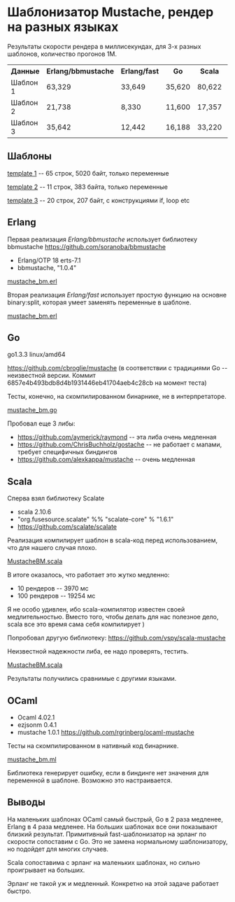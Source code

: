 # Шаблонизатор Mustache, рендер на разных языках

Результаты скорости рендера в миллисекундах, для 3-х разных шаблонов, количество прогонов 1М.

<table>

<tr>
<th>Данные</th>
<th>Erlang/bbmustache</th>
<th>Erlang/fast</th>
<th>Go</th>
<th>Scala</th>
<th>OCaml</th>
</tr>

<tr>
<td>Шаблон 1</td>
<td>63,329</td>
<td>33,649</td>
<td>35,620</td>
<td>80,622</td>
<td>19,541</td>
</tr>

<tr>
<td>Шаблон 2</td>
<td>21,738</td>
<td>8,330</td>
<td>11,600</td>
<td>17,357</td>
<td>5,865</td>
</tr>

<tr>
<td>Шаблон 3</td>
<td>35,642</td>
<td>12,442</td>
<td>16,188</td>
<td>33,220</td>
<td>9,034</td>
</tr>

</table>



##  Шаблоны

[template 1](data/template1.html) -- 65 строк, 5020 байт, только переменные

[template 2](data/template2.html) -- 11 строк, 383 байта, только переменные

[template 3](data/template3.html) -- 20 строк, 207 байт, с конструкциями if, loop etc


## Erlang

Первая реализация *Erlang/bbmustache* использует библиотеку bbmustache https://github.com/soranoba/bbmustache

- Erlang/OTP 18 erts-7.1
- bbmustache, "1.0.4"

[mustache_bm.erl](erl_bbmustache/src/mustache_bm.erl)

Вторая реализация *Erlang/fast* использует простую функцию на основне binary:split, которая умеет заменять переменные в шаблоне.

[mustache_bm.erl](erl_fast/src/mustache_bm2.erl)


## Go

go1.3.3 linux/amd64

https://github.com/cbroglie/mustache (в соответствии с традициями Go -- неизвестной версии.
Коммит 6857e4b493bdb8d4b1931446eb41704aeb4c28cb на момент теста)

Тесты, конечно, на скомпилированном бинарнике, не в интерпретаторе.

[mustache_bm.go](go_mustache/src/mbm/mustache_bm.go)

Пробовал еще 3 либы:
- https://github.com/aymerick/raymond -- эта либа очень медленная
- https://github.com/ChrisBuchholz/gostache -- не работает с мапами, требует специфичных биндингов
- https://github.com/alexkappa/mustache -- очень медленная


## Scala

Сперва взял библиотеку Scalate

- scala 2.10.6
- "org.fusesource.scalate" %% "scalate-core" % "1.6.1"
- https://github.com/scalate/scalate

Реализация компилирует шаблон в scala-код перед использованием, что для нашего случая плохо.

[MustacheBM.scala](scala_scalate/src/main/scala/MustacheBM.scala)

В итоге оказалось, что работает это жутко медленно:
- 10 рендеров -- 3970 мс
- 100 рендеров -- 19254 мс

Я не особо удивлен, ибо scala-компилятор известен своей медлительностью.
Вместо того, чтобы делать для нас полезное дело, scala все это время сама себя компилирует )


Попробовал другую библиотеку: https://github.com/vspy/scala-mustache

Неизвестной надежности либа, ее надо проверять, тестить.

[MustacheBM.scala](scala_mustache/src/main/scala/MustacheBM.scala)

Результаты получились сравнимые с другими языками.


## OCaml

- Ocaml 4.02.1
- ezjsonm 0.4.1
- mustache 1.0.1 https://github.com/rgrinberg/ocaml-mustache

Тесты на скомпилированном в нативный код бинарнике.

[mustache_bm.ml](ocaml_mustache/src/mustache_bm.ml)

Библиотека генерирует ошибку, если в биндинге нет значения для переменной в шаблоне.
Возможно это настраивается.


## Выводы

На маленьких шаблонах OCaml самый быстрый, Go в 2 раза медленее, Erlang в 4 раза медленее. На больших шаблонах все они показывают близкий результат. Примитивный fast-шаблонизатор на эрланг по скорости сопоставим с Go. Это не замена нормальному шаблонизатору, но подойдет для многих случаев.

Scala сопоставима с эрланг на маленьких шаблонах, но сильно проигрывает на больших.

Эрланг не такой уж и медленный. Конкретно на этой задаче работает быстро.

